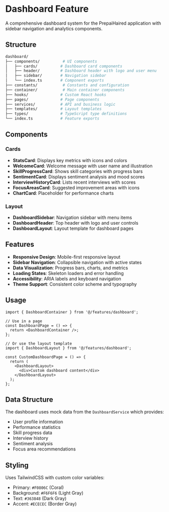 # Dashboard Feature

A comprehensive dashboard system for the PrepaiHaired application with sidebar
navigation and analytics components.

## Structure

```bash
dashboard/
├── components/          # UI components
│   ├── cards/          # Dashboard card components
│   ├── header/         # Dashboard header with logo and user menu
│   ├── sidebar/        # Navigation sidebar
│   └── index.ts        # Component exports
├── constants/           # Constants and configuration
├── container/           # Main container components
├── hooks/              # Custom React hooks
├── pages/              # Page components
├── services/           # API and business logic
├── templates/          # Layout templates
├── types/              # TypeScript type definitions
└── index.ts            # Feature exports
```

## Components

### Cards

- **StatsCard**: Displays key metrics with icons and colors
- **WelcomeCard**: Welcome message with user name and illustration
- **SkillProgressCard**: Shows skill categories with progress bars
- **SentimentCard**: Displays sentiment analysis and mood scores
- **InterviewHistoryCard**: Lists recent interviews with scores
- **FocusAreasCard**: Suggested improvement areas with icons
- **ChartCard**: Placeholder for performance charts

### Layout

- **DashboardSidebar**: Navigation sidebar with menu items
- **DashboardHeader**: Top header with logo and user controls
- **DashboardLayout**: Layout template for dashboard pages

## Features

- **Responsive Design**: Mobile-first responsive layout
- **Sidebar Navigation**: Collapsible navigation with active states
- **Data Visualization**: Progress bars, charts, and metrics
- **Loading States**: Skeleton loaders and error handling
- **Accessibility**: ARIA labels and keyboard navigation
- **Theme Support**: Consistent color scheme and typography

## Usage

```tsx
import { DashboardContainer } from '@/features/dashboard';

// Use in a page
const DashboardPage = () => {
  return <DashboardContainer />;
};

// Or use the layout template
import { DashboardLayout } from '@/features/dashboard';

const CustomDashboardPage = () => {
  return (
    <DashboardLayout>
      <div>Custom dashboard content</div>
    </DashboardLayout>
  );
};
```

## Data Structure

The dashboard uses mock data from the `DashboardService` which provides:

- User profile information
- Performance statistics
- Skill progress data
- Interview history
- Sentiment analysis
- Focus area recommendations

## Styling

Uses TailwindCSS with custom color variables:

- Primary: `#F0806C` (Coral)
- Background: `#F6F6F6` (Light Gray)
- Text: `#363848` (Dark Gray)
- Accent: `#ECECEC` (Border Gray)
